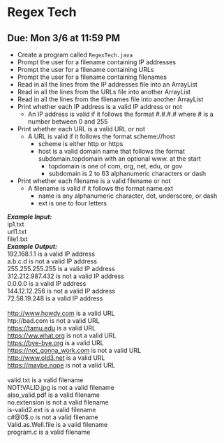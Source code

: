 # Regex Tech

## Due: Mon 3/6 at 11:59 PM

- Create a program called `RegexTech.java`
- Prompt the user for a filename containing IP addresses
- Prompt the user for a filename containing URLs
- Prompt the user for a filename containing filenames
- Read in all the lines from the IP addresses file into an ArrayList
- Read in all the lines from the URLs file into another ArrayList
- Read in all the lines from the filenames file into another ArrayList
- Print whether each IP address is a valid IP address or not
  - An IP address is valid if it follows the format #.#.#.# where # is a number between 0 and 255
- Print whether each URL is a valid URL or not
  - A URL is valid if it follows the format scheme://host
    - scheme is either http or https
    - host is a valid domain name that follows the format subdomain.topdomain with an optional www. at the start
      - topdomain is one of com, org, net, edu, or gov
      - subdomain is 2 to 63 alphanumeric characters or dash
- Print whether each filename is a valid filename or not
  - A filename is valid if it follows the format name.ext
    - name is any alphanumeric character, dot, underscore, or dash
    - ext is one to four letters

***Example Input:***\
ip1.txt\
url1.txt\
file1.txt\
***Example Output:***\
192.168.1.1 is a valid IP address\
a.b.c.d is not a valid IP address\
255.255.255.255 is a valid IP address\
312.212.987.432 is not a valid IP address\
0.0.0.0 is a valid IP address\
144.12.12.256 is not a valid IP address\
72.58.19.248 is a valid IP address\
\
http://www.howdy.com is a valid URL\
htp://bad.com is not a valid URL\
https://tamu.edu is a valid URL\
https://ww.what.org is not a valid URL\
https://bye-bye.org is a valid URL\
https://not_gonna_work.com is not a valid URL\
http://www.old3.net is a valid URL\
https://maybe.nope is not a valid URL\
\
valid.txt is a valid filename\
NOT!VALID.jpg is not a valid filename\
also_valid.pdf is a valid filename\
no.extension is not a valid filename\
is-valid2.ext is a valid filename\
c#@0$.o is not a valid filename\
Valid.as.Well.file is a valid filename\
program.c is a valid filename
